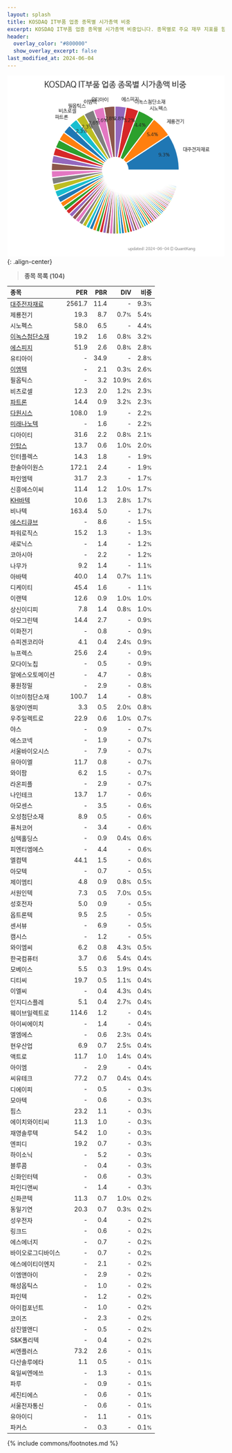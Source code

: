 ```yaml
---
layout: splash
title: KOSDAQ IT부품 업종 종목별 시가총액 비중
excerpt: KOSDAQ IT부품 업종 종목별 시가총액 비중입니다. 종목별로 주요 재무 지표를 함께 표시합니다.
header:
  overlay_color: "#800000"
  show_overlay_excerpt: false
last_modified_at: 2024-06-04
---
```



![KOSDAQ IT부품 업종 종목별 시가총액 비중](/stats/sector/images/kosdaq_업종_IT부품_종목.png){: .align-center}


> **종목 목록 (104)**<a id="list"></a>

| **종목** | **PER** | **PBR** | **DIV** | **비중** |
| :------- | ------: | ------: | ------: | -------: |
| [대주전자재료](/078600/) | 2561.7 | 11.4 | - | 9.3<small>%</small> |
| 제룡전기 | 19.3 | 8.7 | 0.7<small>%</small> | 5.4<small>%</small> |
| 시노펙스 | 58.0 | 6.5 | - | 4.4<small>%</small> |
| [이녹스첨단소재](/272290/) | 19.2 | 1.6 | 0.8<small>%</small> | 3.2<small>%</small> |
| [에스피지](/058610/) | 51.9 | 2.6 | 0.8<small>%</small> | 2.8<small>%</small> |
| 유티아이 | - | 34.9 | - | 2.8<small>%</small> |
| [이엠텍](/091120/) | - | 2.1 | 0.3<small>%</small> | 2.6<small>%</small> |
| 필옵틱스 | - | 3.2 | 10.9<small>%</small> | 2.6<small>%</small> |
| 비츠로셀 | 12.3 | 2.0 | 1.2<small>%</small> | 2.3<small>%</small> |
| [파트론](/091700/) | 14.4 | 0.9 | 3.2<small>%</small> | 2.3<small>%</small> |
| [다원시스](/068240/) | 108.0 | 1.9 | - | 2.2<small>%</small> |
| [미래나노텍](/095500/) | - | 1.6 | - | 2.2<small>%</small> |
| 디아이티 | 31.6 | 2.2 | 0.8<small>%</small> | 2.1<small>%</small> |
| [인탑스](/049070/) | 13.7 | 0.6 | 1.0<small>%</small> | 2.0<small>%</small> |
| 인터플렉스 | 14.3 | 1.8 | - | 1.9<small>%</small> |
| 한솔아이원스 | 172.1 | 2.4 | - | 1.9<small>%</small> |
| 파인엠텍 | 31.7 | 2.3 | - | 1.7<small>%</small> |
| 신흥에스이씨 | 11.4 | 1.2 | 1.0<small>%</small> | 1.7<small>%</small> |
| [KH바텍](/060720/) | 10.6 | 1.3 | 2.8<small>%</small> | 1.7<small>%</small> |
| 비나텍 | 163.4 | 5.0 | - | 1.7<small>%</small> |
| [에스티큐브](/052020/) | - | 8.6 | - | 1.5<small>%</small> |
| 파워로직스 | 15.2 | 1.3 | - | 1.3<small>%</small> |
| 새로닉스 | - | 1.4 | - | 1.2<small>%</small> |
| 코아시아 | - | 2.2 | - | 1.2<small>%</small> |
| 나무가 | 9.2 | 1.4 | - | 1.1<small>%</small> |
| 아바텍 | 40.0 | 1.4 | 0.7<small>%</small> | 1.1<small>%</small> |
| 디케이티 | 45.4 | 1.6 | - | 1.1<small>%</small> |
| 이랜텍 | 12.6 | 0.9 | 1.0<small>%</small> | 1.0<small>%</small> |
| 상신이디피 | 7.8 | 1.4 | 0.8<small>%</small> | 1.0<small>%</small> |
| 아모그린텍 | 14.4 | 2.7 | - | 0.9<small>%</small> |
| 이화전기 | - | 0.8 | - | 0.9<small>%</small> |
| 슈피겐코리아 | 4.1 | 0.4 | 2.4<small>%</small> | 0.9<small>%</small> |
| 뉴프렉스 | 25.6 | 2.4 | - | 0.9<small>%</small> |
| 모다이노칩 | - | 0.5 | - | 0.9<small>%</small> |
| 알에스오토메이션 | - | 4.7 | - | 0.8<small>%</small> |
| 풍원정밀 | - | 2.9 | - | 0.8<small>%</small> |
| 이브이첨단소재 | 100.7 | 1.4 | - | 0.8<small>%</small> |
| 동양이엔피 | 3.3 | 0.5 | 2.0<small>%</small> | 0.8<small>%</small> |
| 우주일렉트로 | 22.9 | 0.6 | 1.0<small>%</small> | 0.7<small>%</small> |
| 야스 | - | 0.9 | - | 0.7<small>%</small> |
| 에스코넥 | - | 1.9 | - | 0.7<small>%</small> |
| 서울바이오시스 | - | 7.9 | - | 0.7<small>%</small> |
| 유아이엘 | 11.7 | 0.8 | - | 0.7<small>%</small> |
| 와이팜 | 6.2 | 1.5 | - | 0.7<small>%</small> |
| 라온피플 | - | 2.9 | - | 0.7<small>%</small> |
| 나인테크 | 13.7 | 1.7 | - | 0.6<small>%</small> |
| 아모센스 | - | 3.5 | - | 0.6<small>%</small> |
| 오성첨단소재 | 8.9 | 0.5 | - | 0.6<small>%</small> |
| 퓨처코어 | - | 3.4 | - | 0.6<small>%</small> |
| 심텍홀딩스 | - | 0.9 | 0.4<small>%</small> | 0.6<small>%</small> |
| 피엔티엠에스 | - | 4.4 | - | 0.6<small>%</small> |
| 엘컴텍 | 44.1 | 1.5 | - | 0.6<small>%</small> |
| 아모텍 | - | 0.7 | - | 0.5<small>%</small> |
| 제이엠티 | 4.8 | 0.9 | 0.8<small>%</small> | 0.5<small>%</small> |
| 서원인텍 | 7.3 | 0.5 | 7.0<small>%</small> | 0.5<small>%</small> |
| 성호전자 | 5.0 | 0.9 | - | 0.5<small>%</small> |
| 옵트론텍 | 9.5 | 2.5 | - | 0.5<small>%</small> |
| 센서뷰 | - | 6.9 | - | 0.5<small>%</small> |
| 캠시스 | - | 1.2 | - | 0.5<small>%</small> |
| 와이엠씨 | 6.2 | 0.8 | 4.3<small>%</small> | 0.5<small>%</small> |
| 한국컴퓨터 | 3.7 | 0.6 | 5.4<small>%</small> | 0.4<small>%</small> |
| 모베이스 | 5.5 | 0.3 | 1.9<small>%</small> | 0.4<small>%</small> |
| 디티씨 | 19.7 | 0.5 | 1.1<small>%</small> | 0.4<small>%</small> |
| 이엘씨 | - | 0.4 | 4.3<small>%</small> | 0.4<small>%</small> |
| 인지디스플레 | 5.1 | 0.4 | 2.7<small>%</small> | 0.4<small>%</small> |
| 웨이브일렉트로 | 114.6 | 1.2 | - | 0.4<small>%</small> |
| 아이씨에이치 | - | 1.4 | - | 0.4<small>%</small> |
| 엘엠에스 | - | 0.6 | 2.3<small>%</small> | 0.4<small>%</small> |
| 현우산업 | 6.9 | 0.7 | 2.5<small>%</small> | 0.4<small>%</small> |
| 액트로 | 11.7 | 1.0 | 1.4<small>%</small> | 0.4<small>%</small> |
| 아이엠 | - | 2.9 | - | 0.4<small>%</small> |
| 씨유테크 | 77.2 | 0.7 | 0.4<small>%</small> | 0.4<small>%</small> |
| 디에이피 | - | 0.5 | - | 0.3<small>%</small> |
| 모아텍 | - | 0.6 | - | 0.3<small>%</small> |
| 핌스 | 23.2 | 1.1 | - | 0.3<small>%</small> |
| 에이치와이티씨 | 11.3 | 1.0 | - | 0.3<small>%</small> |
| 재영솔루텍 | 54.2 | 1.0 | - | 0.3<small>%</small> |
| 엔피디 | 19.2 | 0.7 | - | 0.3<small>%</small> |
| 하이소닉 | - | 5.2 | - | 0.3<small>%</small> |
| 블루콤 | - | 0.4 | - | 0.3<small>%</small> |
| 신화인터텍 | - | 0.6 | - | 0.3<small>%</small> |
| 파인디앤씨 | - | 1.4 | - | 0.3<small>%</small> |
| 신화콘텍 | 11.3 | 0.7 | 1.0<small>%</small> | 0.2<small>%</small> |
| 동일기연 | 20.3 | 0.7 | 0.3<small>%</small> | 0.2<small>%</small> |
| 성우전자 | - | 0.4 | - | 0.2<small>%</small> |
| 링크드 | - | 0.6 | - | 0.2<small>%</small> |
| 에스에너지 | - | 0.7 | - | 0.2<small>%</small> |
| 바이오로그디바이스 | - | 0.7 | - | 0.2<small>%</small> |
| 에스에이티이엔지 | - | 2.1 | - | 0.2<small>%</small> |
| 이엠앤아이 | - | 2.9 | - | 0.2<small>%</small> |
| 해성옵틱스 | - | 1.0 | - | 0.2<small>%</small> |
| 파인텍 | - | 1.2 | - | 0.2<small>%</small> |
| 아이컴포넌트 | - | 1.0 | - | 0.2<small>%</small> |
| 코이즈 | - | 2.3 | - | 0.2<small>%</small> |
| 삼진엘앤디 | - | 0.5 | - | 0.2<small>%</small> |
| S&K폴리텍 | - | 0.4 | - | 0.2<small>%</small> |
| 씨엔플러스 | 73.2 | 2.6 | - | 0.1<small>%</small> |
| 다산솔루에타 | 1.1 | 0.5 | - | 0.1<small>%</small> |
| 육일씨엔에쓰 | - | 1.3 | - | 0.1<small>%</small> |
| 파루 | - | 0.9 | - | 0.1<small>%</small> |
| 세진티에스 | - | 0.6 | - | 0.1<small>%</small> |
| 서울전자통신 | - | 0.6 | - | 0.1<small>%</small> |
| 유아이디 | - | 1.1 | - | 0.1<small>%</small> |
| 파커스 | - | 0.3 | - | 0.1<small>%</small> |

{% include commons/footnotes.md %}